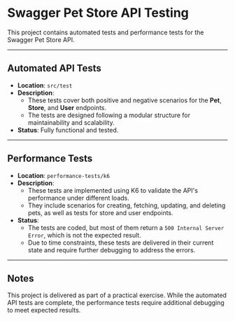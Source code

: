 # **Swagger Pet Store API Testing**

This project contains automated tests and performance tests for the Swagger Pet Store API.

---

## **Automated API Tests**

- **Location**: `src/test`
- **Description**: 
  - These tests cover both positive and negative scenarios for the **Pet**, **Store**, and **User** endpoints.
  - The tests are designed following a modular structure for maintainability and scalability.
- **Status**: Fully functional and tested.

---

## **Performance Tests**

- **Location**: `performance-tests/k6`
- **Description**: 
  - These tests are implemented using K6 to validate the API's performance under different loads.
  - They include scenarios for creating, fetching, updating, and deleting pets, as well as tests for store and user endpoints.
- **Status**: 
  - The tests are coded, but most of them return a `500 Internal Server Error`, which is not the expected result.
  - Due to time constraints, these tests are delivered in their current state and require further debugging to address the errors.

---

## **Notes**

This project is delivered as part of a practical exercise. While the automated API tests are complete, the performance tests require additional debugging to meet expected results.

